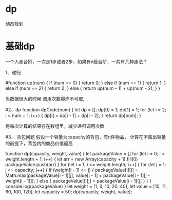 # dp
动态规划


# 基础dp

一个人走台阶，一次走1步或者2步，如果有n级台阶，一共有几种走法？

1、递归

#function up(num) {
    if (num == 0) {
       return 0;
    } else if (num == 1) {
        return 1;
    } else if (num == 2) {
        return 2;
    } else {
        return up(num - 1) + up(num - 2);
    }
}

当数据很大的时候 调用次数爆炸不可取,

#2、dp
function dpCode(num) {
    let dp = [];
    dp[0] = 1;
    dp[1] = 1;
    for (let i = 2; i < num + 1; i++) {
        dp[i] = dp[i - 1] + dp[i - 2];
    }
    return dp[num];
}

将每次计算的结果存在数组里，减少递归调用次数



#3、 背包问题 假设一个容量为capacity的背包，有n件物品， 计算在不超出容量的前提下，背包内的商品价值最高

function dp(capacity, weight, value) {
    let packageValue = []
    for (let i = 0; i < weight.length + 1; i++) {
        let arr = new Array(capacity + 1).fill(0)
        packageValue.push(arr)
    }
    for (let i = 1; i <= weight.length; i++) {
        for (let j = 1; j <= capacity; j++) {
            if (weight[i - 1] <= j) {
                packageValue[i][j] = Math.max(packageValue[i - 1][j], value[i - 1] + packageValue[i - 1][j - weight[i - 1]]);
            } else {
                packageValue[i][j] = packageValue[i - 1][j]
            }
        }
    }
    console.log(packageValue)
}
let weight = [1, 3, 10, 20, 40];
let value = [10, 11, 60, 100, 120];
let capacity = 50;
dp(capacity, weight, value);


